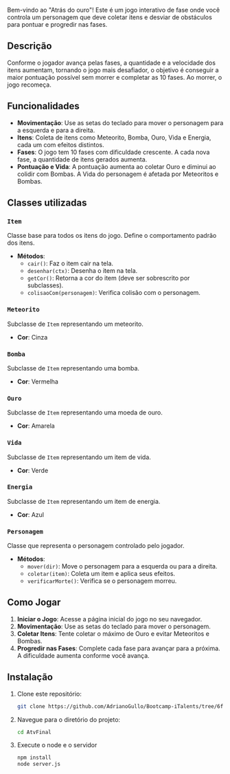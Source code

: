 Bem-vindo ao "Atrás do ouro"! Este é um jogo interativo de fase onde você controla um personagem que deve coletar itens e desviar de obstáculos para pontuar e progredir nas fases.

## Descrição

Conforme o jogador avança pelas fases, a quantidade e a velocidade dos itens aumentam, tornando o jogo mais desafiador, o objetivo é conseguir a maior pontuação possível sem morrer e completar as 10 fases. Ao morrer, o jogo recomeça.

## Funcionalidades

- **Movimentação**: Use as setas do teclado para mover o personagem para a esquerda e para a direita.
- **Itens**: Coleta de itens como Meteorito, Bomba, Ouro, Vida e Energia, cada um com efeitos distintos.
- **Fases**: O jogo tem 10 fases com dificuldade crescente. A cada nova fase, a quantidade de itens gerados aumenta.
- **Pontuação e Vida**: A pontuação aumenta ao coletar Ouro e diminui ao colidir com Bombas. A Vida do personagem é afetada por Meteoritos e Bombas.

## Classes utilizadas

### `Item`
Classe base para todos os itens do jogo. Define o comportamento padrão dos itens.

- **Métodos**:
  - `cair()`: Faz o item cair na tela.
  - `desenhar(ctx)`: Desenha o item na tela.
  - `getCor()`: Retorna a cor do item (deve ser sobrescrito por subclasses).
  - `colisaoCom(personagem)`: Verifica colisão com o personagem.

### `Meteorito`
Subclasse de `Item` representando um meteorito.

- **Cor**: Cinza

### `Bomba`
Subclasse de `Item` representando uma bomba.

- **Cor**: Vermelha

### `Ouro`
Subclasse de `Item` representando uma moeda de ouro.

- **Cor**: Amarela

### `Vida`
Subclasse de `Item` representando um item de vida.

- **Cor**: Verde

### `Energia`
Subclasse de `Item` representando um item de energia.

- **Cor**: Azul

### `Personagem`
Classe que representa o personagem controlado pelo jogador.

- **Métodos**:
  - `mover(dir)`: Move o personagem para a esquerda ou para a direita.
  - `coletar(item)`: Coleta um item e aplica seus efeitos.
  - `verificarMorte()`: Verifica se o personagem morreu.

## Como Jogar

1. **Iniciar o Jogo**: Acesse a página inicial do jogo no seu navegador.
2. **Movimentação**: Use as setas do teclado para mover o personagem.
3. **Coletar Itens**: Tente coletar o máximo de Ouro e evitar Meteoritos e Bombas.
4. **Progredir nas Fases**: Complete cada fase para avançar para a próxima. A dificuldade aumenta conforme você avança.


## Instalação

1. Clone este repositório:
   ```bash
   git clone https://github.com/AdrianoGullo/Bootcamp-iTalents/tree/6f688f6ba659a2f08d6e091f5fe8c55bc93cf3ae/AtvFinal
   ```

2. Navegue para o diretório do projeto:
    ```bash
    cd AtvFinal
    ```

3. Execute o node e o servidor
    ```bash
    npm install
    node server.js
    ```